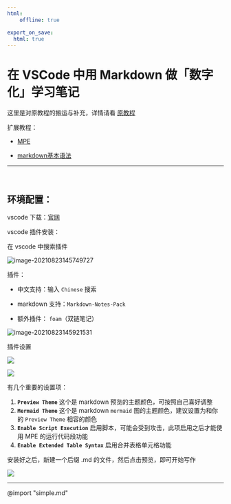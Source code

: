 ```yaml
---
html:
    offline: true

export_on_save:
  html: true
---
```




# 在 VSCode 中用 Markdown 做「数字化」学习笔记

这里是对原教程的搬运与补充，详情请看 [原教程](https://orangex4.cool/post/notes-in-markdown/)

扩展教程：

- [MPE](https://shd101wyy.github.io/markdown-preview-enhanced/#/zh-cn/)

- [markdown基本语法](https://www.runoob.com/markdown/md-tutorial.html)

---

<br>

## 环境配置：

vscode 下载：[官网](https://code.visualstudio.com/)

vscode 插件安装：

在 vscode 中搜索插件

![image-20210823145749727](https://i.loli.net/2021/08/23/HEXrWfQjYSoxbw8.png)

插件：

- 中文支持：输入 `Chinese` 搜索

- markdown 支持：`Markdown-Notes-Pack`

- 额外插件： `foam`（双链笔记）

![image-20210823145921531](https://i.loli.net/2021/08/23/bGUQqENi5rYsgMX.png)



插件设置


![](https://i.loli.net/2021/08/23/NGUHDPdZgsBAQyI.png)

![](https://i.loli.net/2021/08/23/HczribA2dPms3px.png)

有几个重要的设置项：

1. **`Preview Theme`**
    这个是 markdown 预览的主题颜色，可按照自己喜好调整
2. **`Mermaid Theme`**
    这个是 markdown `mermaid` 图的主题颜色，建议设置为和你的 `Preview Theme` 相容的颜色
3. **`Enable Script Execution`**
    启用脚本，可能会受到攻击，此项启用之后才能使用 MPE 的运行代码段功能
4. **`Enable Extended Table Syntax`**
    启用合并表格单元格功能

安装好之后，新建一个后缀 .md 的文件，然后点击预览，即可开始写作

![](https://i.loli.net/2021/08/23/vpVBqJFG2sxnXad.png)

---

@import "simple.md"
